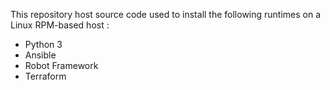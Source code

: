 This repository host source code used to install the following runtimes on a Linux RPM-based host : 
- Python 3
- Ansible
- Robot Framework
- Terraform
